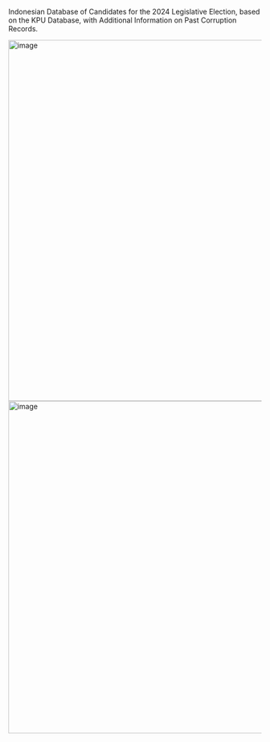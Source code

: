Indonesian Database of Candidates for the 2024 Legislative Election, based on the KPU Database, with Additional Information on Past Corruption Records.

<img width="717" alt="image" src="https://github.com/TitusEfferian/daftar-caleg-2024/assets/27436728/cf72cdb8-2284-429b-bf5d-a9e331d0d6e2">

<img width="660" alt="image" src="https://github.com/TitusEfferian/daftar-caleg-2024/assets/27436728/342a1604-44dc-462a-97f6-d6e88889e930">

